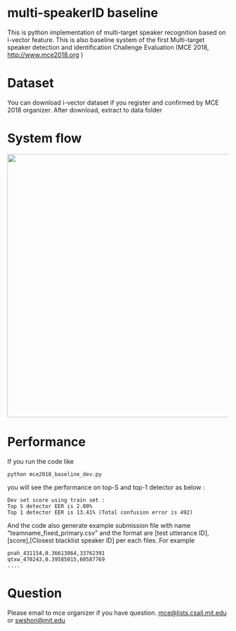 # multi-speakerID baseline
This is python implementation of multi-target speaker recognition based on i-vector feature. This is also baseline system of the first Multi-target speaker detection and identification Challenge Evaluation (MCE 2018, http://www.mce2018.org )


# Dataset
You can download i-vector dataset if you register and confirmed by MCE 2018 organizer. After download, extract to data folder

# System flow
<img align="center" width="600" src="https://github.com/swshon/multi-speakerID/blob/master/img/multitarget_baseline_v2.png ">

# Performance
If you run the code like

    python mce2018_baseline_dev.py
    
you will see the performance on top-S and top-1 detector as below :

    Dev set score using train set :
    Top S detector EER is 2.00%
    Top 1 detector EER is 13.41% (Total confusion error is 492)

And the code also generate example submission file with name "teamname_fixed_primary.csv" and the format are [test utterance ID],[score],[Closest blacklist speaker ID] per each files. For example

    pnah_431154,0.36613864,33762391
    qtxw_470243,0.39585015,60587769
    ....

# Question
Please email to mce organizer if you have question.
mce@lists.csail.mit.edu or swshon@mit.edu

